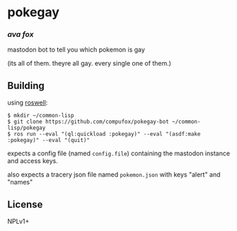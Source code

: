 # pokegay
### _ava fox_

mastodon bot to tell you which pokemon is gay

(its all of them. theyre all gay. every single one of them.)

## Building

using [roswell](https://github.com/roswell/roswell):

```shell
$ mkdir ~/common-lisp
$ git clone https://github.com/compufox/pokegay-bot ~/common-lisp/pokegay
$ ros run --eval "(ql:quickload :pokegay)" --eval "(asdf:make :pokegay)" --eval "(quit)"
```

expects a config file (named `config.file`) containing the mastodon instance and access keys. 

also expects a tracery json file named `pokemon.json` with keys "alert" and "names"

## License

NPLv1+

